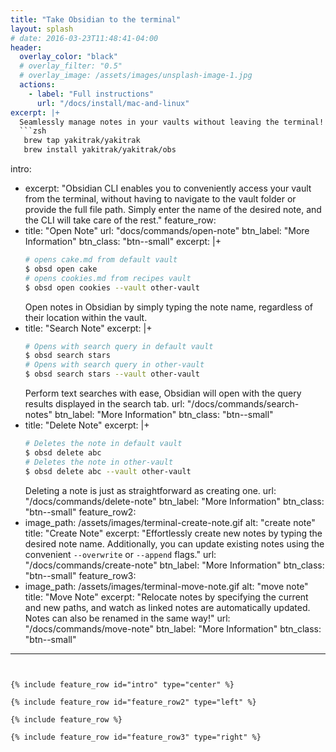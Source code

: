 ```yaml
---
title: "Take Obsidian to the terminal"
layout: splash
# date: 2016-03-23T11:48:41-04:00
header:
  overlay_color: "black"
  # overlay_filter: "0.5"
  # overlay_image: /assets/images/unsplash-image-1.jpg
  actions:
    - label: "Full instructions"
      url: "/docs/install/mac-and-linux"
excerpt: |+
  Seamlessly manage notes in your vaults without leaving the terminal!
  ```zsh
   brew tap yakitrak/yakitrak
   brew install yakitrak/yakitrak/obs
  ```
intro:
  - excerpt: "Obsidian CLI enables you to conveniently access your vault from the terminal, without having to navigate to the vault folder or provide the full file path. Simply enter the name of the desired note, and the CLI will take care of the rest."
feature_row:
  - title: "Open Note"
    url: "docs/commands/open-note"
    btn_label: "More Information"
    btn_class: "btn--small"
    excerpt: |+
      ```zsh
      # opens cake.md from default vault
      $ obsd open cake
      # opens cookies.md from recipes vault
      $ obsd open cookies --vault other-vault
      ```
      Open notes in Obsidian by simply typing the note name, regardless of their location within the vault.
  - title: "Search Note"
    excerpt: |+
      ```zsh
      # Opens with search query in default vault
      $ obsd search stars
      # Opens with search query in other-vault
      $ obsd search stars --vault other-vault
      ```
      Perform text searches with ease, Obsidian will open with the query results displayed in the search tab.
    url: "/docs/commands/search-notes"
    btn_label: "More Information"
    btn_class: "btn--small"
  - title: "Delete Note"
    excerpt: |+
      ```zsh
      # Deletes the note in default vault
      $ obsd delete abc
      # Deletes the note in other-vault
      $ obsd delete abc --vault other-vault
      ```
      Deleting a note is just as straightforward as creating one.
    url: "/docs/commands/delete-note"
    btn_label: "More Information"
    btn_class: "btn--small"
feature_row2:
  - image_path: /assets/images/terminal-create-note.gif
    alt: "create note"
    title: "Create Note"
    excerpt: "Effortlessly create new notes by typing the desired note name. Additionally, you can update existing notes using the convenient `--overwrite` or `--append` flags."
    url: "/docs/commands/create-note"
    btn_label: "More Information"
    btn_class: "btn--small"
feature_row3:
  - image_path: /assets/images/terminal-move-note.gif
    alt: "move note"
    title: "Move Note"
    excerpt: "Relocate notes by specifying the current and new paths, and watch as linked notes are automatically updated. Notes can also be renamed in the same way!"
    url: "/docs/commands/move-note"
    btn_label: "More Information"
    btn_class: "btn--small"
---
```


{% include feature_row id="intro" type="center" %}

{% include feature_row id="feature_row2" type="left" %}

{% include feature_row %}

{% include feature_row id="feature_row3" type="right" %}



